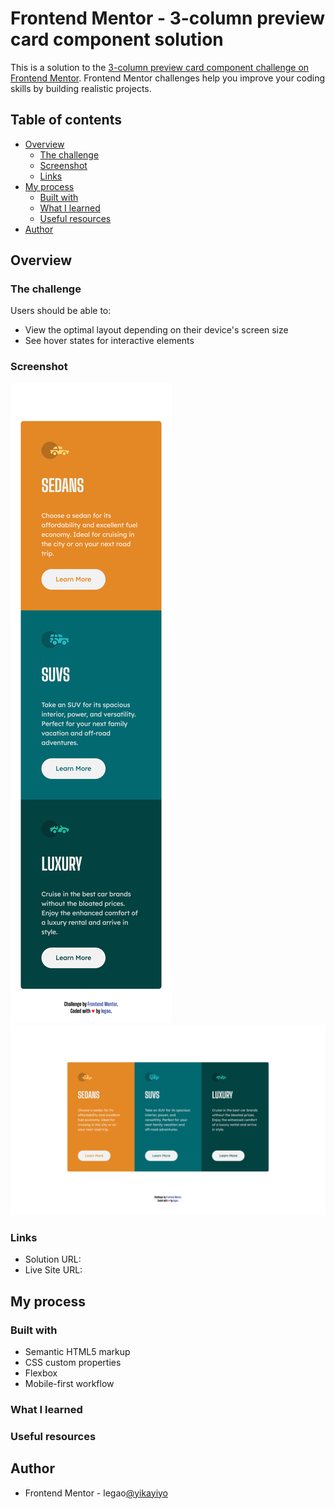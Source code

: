 # Frontend Mentor - 3-column preview card component solution

This is a solution to the [3-column preview card component challenge on Frontend Mentor](https://www.frontendmentor.io/challenges/3column-preview-card-component-pH92eAR2-). Frontend Mentor challenges help you improve your coding skills by building realistic projects.

## Table of contents

- [Overview](#overview)
  - [The challenge](#the-challenge)
  - [Screenshot](#screenshot)
  - [Links](#links)
- [My process](#my-process)
  - [Built with](#built-with)
  - [What I learned](#what-i-learned)
  - [Useful resources](#useful-resources)
- [Author](#author)

## Overview

### The challenge

Users should be able to:

- View the optimal layout depending on their device's screen size
- See hover states for interactive elements

### Screenshot

![mobile](./screenshots/mobile.png)
![desktop](./screenshots/desktop.png)

### Links

- Solution URL:
- Live Site URL:

## My process

### Built with

- Semantic HTML5 markup
- CSS custom properties
- Flexbox
- Mobile-first workflow

### What I learned

### Useful resources

## Author

- Frontend Mentor - legao[@yikayiyo](https://www.frontendmentor.io/profile/yikayiyo)
